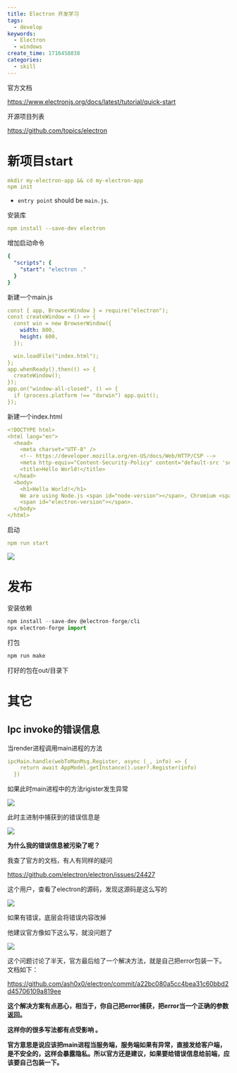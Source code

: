 ```yaml
---
title: Electron 开发学习
tags:
  - develop
keywords:
  - Electron
  - windows
create_time: 1716458038
categories:
  - skill
---
```



官方文档

https://www.electronjs.org/docs/latest/tutorial/quick-start

开源项目列表

https://github.com/topics/electron

# 新项目start

```yaml
mkdir my-electron-app && cd my-electron-app
npm init
```

- `entry point` should be `main.js`.

安装库

```yaml
npm install --save-dev electron
```

增加启动命令

```yaml
{
  "scripts": {
    "start": "electron ."
  }
}
```

新建一个main.js

```yaml
const { app, BrowserWindow } = require("electron");
const createWindow = () => {
  const win = new BrowserWindow({
    width: 800,
    height: 600,
  });

  win.loadFile("index.html");
};
app.whenReady().then(() => {
  createWindow();
});
app.on("window-all-closed", () => {
  if (process.platform !== "darwin") app.quit();
});
```

新建一个index.html

```yaml
<!DOCTYPE html>
<html lang="en">
  <head>
    <meta charset="UTF-8" />
    <!-- https://developer.mozilla.org/en-US/docs/Web/HTTP/CSP -->
    <meta http-equiv="Content-Security-Policy" content="default-src 'self'; script-src 'self'" />
    <title>Hello World!</title>
  </head>
  <body>
    <h1>Hello World!</h1>
    We are using Node.js <span id="node-version"></span>, Chromium <span id="chrome-version"></span>, and Electron
    <span id="electron-version"></span>.
  </body>
</html>
```

启动

```yaml
npm run start
```

<img src="/assets/CX9Jb1f3Oo3QauxaryPc6icbnYc.png" src-width="775" class="markdown-img m-auto" src-height="292" align="center"/>

# 发布

安装依赖

```ts
npm install --save-dev @electron-forge/cli
npx electron-forge import
```

打包

```ts
npm run make
```

打好的包在out/目录下

# 其它

## Ipc invoke的错误信息

当render进程调用main进程的方法 

```yaml
ipcMain.handle(webToManMsg.Register, async (_, info) => {
    return await AppModel.getInstance().user?.Register(info)
  })
```

如果此时main进程中的方法rigister发生异常

<img src="/assets/NN94b6CUJoJ7zixQgUDc0PpQnNb.png" src-width="750" class="markdown-img m-auto" src-height="135" align="center"/>

此时主进制中捕获到的错误信息是

<img src="/assets/Ehddb8wvSoOSf6xVrCEc9pZ5nRd.png" src-width="624" class="markdown-img m-auto" src-height="53" align="center"/>

**为什么我的错误信息被污染了呢？**

我查了官方的文档，有人有同样的疑问

https://github.com/electron/electron/issues/24427

这个用户，查看了electron的源码，发现这源码是这么写的

<img src="/assets/P8nnbvIRBo9NNKxjIOJcXgP6nDe.png" src-width="664" class="markdown-img m-auto" src-height="148" align="center"/>

如果有错误，底层会将错误内容改掉

他建议官方像如下这么写，就没问题了

<img src="/assets/ThYkbO5m4okTCExUnlDcbhf1nqf.png" src-width="601" class="markdown-img m-auto" src-height="147" align="center"/>

这个问题讨论了半天，官方最后给了一个解决方法，就是自己把error包装一下。文档如下：

https://github.com/ash0x0/electron/commit/a22bc080a5cc4bea31c60bbd2d45706109a819ee

**这个解决方案有点恶心，相当于，你自己把error捕获，把error当一个正确的参数返回。**

**这样你的很多写法都有点受影响 。**

**官方意思是说应该把main进程当服务端，服务端如果有异常，直接发给客户端，是不安全的，这样会暴露隐私。所以官方还是建议，如果要给错误信息给前端，应该要自己包装一下。**

### 
